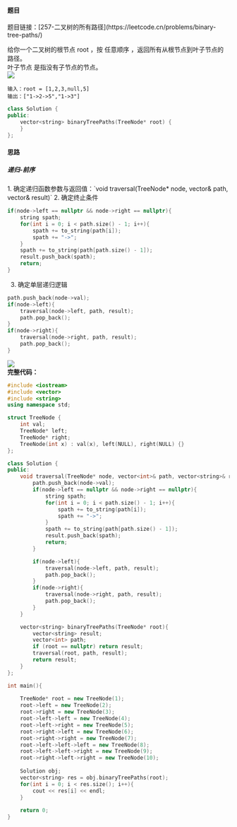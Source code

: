 <h4 id="uyqIJ">题目</h4>
题目链接：[257-二叉树的所有路径](https://leetcode.cn/problems/binary-tree-paths/)

给你一个二叉树的根节点 root ，按 任意顺序 ，返回所有从根节点到叶子节点的路径。  
叶子节点 是指没有子节点的节点。  
![](http://cdn.notes.kamacoder.com/3827b703-c5a3-4708-be19-bfa8a7ece77d.png)

```plain
输入：root = [1,2,3,null,5]
输出：["1->2->5","1->3"]
```

```cpp
class Solution {
public:
    vector<string> binaryTreePaths(TreeNode* root) {
    }
};
```

<h4 id="qbFwa">思路</h4>
<h5 id="dlkNB">递归-前序</h5>
1. 确定递归函数参数与返回值：`void traversal(TreeNode* node, vector<int>& path, vector<string>& result)`
2. 确定终止条件

```cpp
if(node->left == nullptr && node->right == nullptr){
    string spath;
    for(int i = 0; i < path.size() - 1; i++){
        spath += to_string(path[i]);
        spath += "->";
    }
    spath += to_string(path[path.size() - 1]);
    result.push_back(spath);
    return;
}
```

3. 确定单层递归逻辑

```cpp
path.push_back(node->val);
if(node->left){
    traversal(node->left, path, result);
    path.pop_back();
}
if(node->right){
    traversal(node->right, path, result);
    path.pop_back();
}
```

![](http://cdn.notes.kamacoder.com/eb04380d-8d52-49de-87a2-a3b638c4585c.png)  
**完整代码：**

```cpp
#include <iostream>
#include <vector>
#include <string>
using namespace std;

struct TreeNode {
    int val;
    TreeNode* left;
    TreeNode* right;
    TreeNode(int x) : val(x), left(NULL), right(NULL) {}
};

class Solution {
public:
    void traversal(TreeNode* node, vector<int>& path, vector<string>& result){
        path.push_back(node->val);
        if(node->left == nullptr && node->right == nullptr){
            string spath;
            for(int i = 0; i < path.size() - 1; i++){
                spath += to_string(path[i]);
                spath += "->";
            }
            spath += to_string(path[path.size() - 1]);
            result.push_back(spath);
            return;
        }

        if(node->left){
            traversal(node->left, path, result);
            path.pop_back();
        }
        if(node->right){
            traversal(node->right, path, result);
            path.pop_back();
        }
    }

    vector<string> binaryTreePaths(TreeNode* root){
        vector<string> result;
        vector<int> path;
        if (root == nullptr) return result;
        traversal(root, path, result);
        return result;
    }
};

int main(){
    
    TreeNode* root = new TreeNode(1);
    root->left = new TreeNode(2);
    root->right = new TreeNode(3);
    root->left->left = new TreeNode(4);
    root->left->right = new TreeNode(5);
    root->right->left = new TreeNode(6);
    root->right->right = new TreeNode(7);
    root->left->left->left = new TreeNode(8);
    root->left->left->right = new TreeNode(9);
    root->right->left->right = new TreeNode(10);
    
    Solution obj;
    vector<string> res = obj.binaryTreePaths(root);
    for(int i = 0; i < res.size(); i++){
        cout << res[i] << endl;
    }
    
    return 0;
}


```

